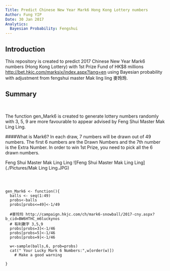 ```yaml
---
Title: Predict Chinese New Year Mark6 Hong Kong Lottery numbers
Author: Fung YIP
Date: 30 Jan 2017
Analytics:
  Bayesian Probability: Fengshui
---
```



## Introduction
This repository is created to predict 2017 Chinese New Year Mark6 numbers (Hong Kong Lottery) with 1st Prize Fund of HK$8 millions <http://bet.hkjc.com/marksix/index.aspx?lang=en> using Bayesian probability with adjustment from fengshui master Mak ling ling 麥玲玲.


## Summary

&nbsp; 


The function gen_Mark6 is created to generate lottery numbers randomly with 3, 5, 9 are more favourable to appear advised by Feng Shui Master Mak Ling Ling.

####What is Mark6?
In each draw, 7 numbers will be drawn out of 49 numbers. The first 6 numbers are the Drawn Numbers and the 7th number is the Extra Number. In order to win 1st Prize, you need to pick all the 6 drawn numbers.


Feng Shui Master Mak Ling Ling
![Feng Shui Master Mak Ling Ling](./Pictures/Mak Ling Ling.JPG)

&nbsp; 


```{r Mark6 Lotto Numbers, echo=TRUE, eval=FALSE, message=FALSE, warning=FALSE}

gen_Mark6 <- function(){
  balls <- seq(1:49)
  probs<-balls
  probs[probs<=49]<-1/49
  
  #麥玲玲 http://campaign.hkjc.com/ch/mark6-snowball/2017-cny.aspx?b_cid=BW6HTHC_m6luckynos
  # 有利數字 3,5,9
  probs[probs=3]<-1/46
  probs[probs=5]<-1/46
  probs[probs=9]<-1/46
  
  w<-sample(balls,6, prob=probs)
  cat(" Your Lucky Mark 6 Numbers:",w[order(w)])
    # Make a good warning
  
}

```

